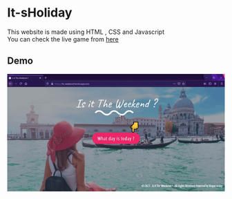 # It-sHoliday
This website is made using HTML , CSS and Javascript  
You can check the live game from [here](https://its-weekend.herokuapp.com/)
## Demo
![demo](https://github.com/mayararaby/It-sHoliday/blob/main/ezgif.com-video-to-gif.gif)
